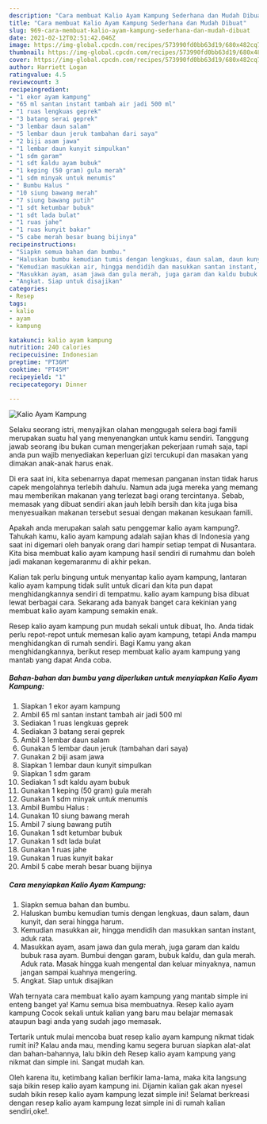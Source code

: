 ```yaml
---
description: "Cara membuat Kalio Ayam Kampung Sederhana dan Mudah Dibuat"
title: "Cara membuat Kalio Ayam Kampung Sederhana dan Mudah Dibuat"
slug: 969-cara-membuat-kalio-ayam-kampung-sederhana-dan-mudah-dibuat
date: 2021-02-12T02:51:42.046Z
image: https://img-global.cpcdn.com/recipes/573990fd0bb63d19/680x482cq70/kalio-ayam-kampung-foto-resep-utama.jpg
thumbnail: https://img-global.cpcdn.com/recipes/573990fd0bb63d19/680x482cq70/kalio-ayam-kampung-foto-resep-utama.jpg
cover: https://img-global.cpcdn.com/recipes/573990fd0bb63d19/680x482cq70/kalio-ayam-kampung-foto-resep-utama.jpg
author: Harriett Logan
ratingvalue: 4.5
reviewcount: 3
recipeingredient:
- "1 ekor ayam kampung"
- "65 ml santan instant tambah air jadi 500 ml"
- "1 ruas lengkuas geprek"
- "3 batang serai geprek"
- "3 lembar daun salam"
- "5 lembar daun jeruk tambahan dari saya"
- "2 biji asam jawa"
- "1 lembar daun kunyit simpulkan"
- "1 sdm garam"
- "1 sdt kaldu ayam bubuk"
- "1 keping (50 gram) gula merah"
- "1 sdm minyak untuk menumis"
- " Bumbu Halus "
- "10 siung bawang merah"
- "7 siung bawang putih"
- "1 sdt ketumbar bubuk"
- "1 sdt lada bulat"
- "1 ruas jahe"
- "1 ruas kunyit bakar"
- "5 cabe merah besar buang bijinya"
recipeinstructions:
- "Siapkn semua bahan dan bumbu."
- "Haluskan bumbu kemudian tumis dengan lengkuas, daun salam, daun kunyit, dan serai hingga harum."
- "Kemudian masukkan air, hingga mendidih dan masukkan santan instant, aduk rata."
- "Masukkan ayam, asam jawa dan gula merah, juga garam dan kaldu bubuk rasa ayam. Bumbui dengan garam, bubuk kaldu, dan gula merah. Aduk rata. Masak hingga kuah mengental dan keluar minyaknya, namun jangan sampai kuahnya mengering."
- "Angkat. Siap untuk disajikan"
categories:
- Resep
tags:
- kalio
- ayam
- kampung

katakunci: kalio ayam kampung 
nutrition: 240 calories
recipecuisine: Indonesian
preptime: "PT36M"
cooktime: "PT45M"
recipeyield: "1"
recipecategory: Dinner

---
```



![Kalio Ayam Kampung](https://img-global.cpcdn.com/recipes/573990fd0bb63d19/680x482cq70/kalio-ayam-kampung-foto-resep-utama.jpg)

Selaku seorang istri, menyajikan olahan menggugah selera bagi famili merupakan suatu hal yang menyenangkan untuk kamu sendiri. Tanggung jawab seorang ibu bukan cuman mengerjakan pekerjaan rumah saja, tapi anda pun wajib menyediakan keperluan gizi tercukupi dan masakan yang dimakan anak-anak harus enak.

Di era  saat ini, kita sebenarnya dapat memesan panganan instan tidak harus capek mengolahnya terlebih dahulu. Namun ada juga mereka yang memang mau memberikan makanan yang terlezat bagi orang tercintanya. Sebab, memasak yang dibuat sendiri akan jauh lebih bersih dan kita juga bisa menyesuaikan makanan tersebut sesuai dengan makanan kesukaan famili. 



Apakah anda merupakan salah satu penggemar kalio ayam kampung?. Tahukah kamu, kalio ayam kampung adalah sajian khas di Indonesia yang saat ini digemari oleh banyak orang dari hampir setiap tempat di Nusantara. Kita bisa membuat kalio ayam kampung hasil sendiri di rumahmu dan boleh jadi makanan kegemaranmu di akhir pekan.

Kalian tak perlu bingung untuk menyantap kalio ayam kampung, lantaran kalio ayam kampung tidak sulit untuk dicari dan kita pun dapat menghidangkannya sendiri di tempatmu. kalio ayam kampung bisa dibuat lewat berbagai cara. Sekarang ada banyak banget cara kekinian yang membuat kalio ayam kampung semakin enak.

Resep kalio ayam kampung pun mudah sekali untuk dibuat, lho. Anda tidak perlu repot-repot untuk memesan kalio ayam kampung, tetapi Anda mampu menghidangkan di rumah sendiri. Bagi Kamu yang akan menghidangkannya, berikut resep membuat kalio ayam kampung yang mantab yang dapat Anda coba.

<!--inarticleads1-->

##### Bahan-bahan dan bumbu yang diperlukan untuk menyiapkan Kalio Ayam Kampung:

1. Siapkan 1 ekor ayam kampung
1. Ambil 65 ml santan instant tambah air jadi 500 ml
1. Sediakan 1 ruas lengkuas geprek
1. Sediakan 3 batang serai geprek
1. Ambil 3 lembar daun salam
1. Gunakan 5 lembar daun jeruk (tambahan dari saya)
1. Gunakan 2 biji asam jawa
1. Siapkan 1 lembar daun kunyit simpulkan
1. Siapkan 1 sdm garam
1. Sediakan 1 sdt kaldu ayam bubuk
1. Gunakan 1 keping (50 gram) gula merah
1. Gunakan 1 sdm minyak untuk menumis
1. Ambil  Bumbu Halus :
1. Gunakan 10 siung bawang merah
1. Ambil 7 siung bawang putih
1. Gunakan 1 sdt ketumbar bubuk
1. Gunakan 1 sdt lada bulat
1. Gunakan 1 ruas jahe
1. Gunakan 1 ruas kunyit bakar
1. Ambil 5 cabe merah besar buang bijinya




<!--inarticleads2-->

##### Cara menyiapkan Kalio Ayam Kampung:

1. Siapkn semua bahan dan bumbu.
1. Haluskan bumbu kemudian tumis dengan lengkuas, daun salam, daun kunyit, dan serai hingga harum.
1. Kemudian masukkan air, hingga mendidih dan masukkan santan instant, aduk rata.
1. Masukkan ayam, asam jawa dan gula merah, juga garam dan kaldu bubuk rasa ayam. Bumbui dengan garam, bubuk kaldu, dan gula merah. Aduk rata. Masak hingga kuah mengental dan keluar minyaknya, namun jangan sampai kuahnya mengering.
1. Angkat. Siap untuk disajikan




Wah ternyata cara membuat kalio ayam kampung yang mantab simple ini enteng banget ya! Kamu semua bisa membuatnya. Resep kalio ayam kampung Cocok sekali untuk kalian yang baru mau belajar memasak ataupun bagi anda yang sudah jago memasak.

Tertarik untuk mulai mencoba buat resep kalio ayam kampung nikmat tidak rumit ini? Kalau anda mau, mending kamu segera buruan siapkan alat-alat dan bahan-bahannya, lalu bikin deh Resep kalio ayam kampung yang nikmat dan simple ini. Sangat mudah kan. 

Oleh karena itu, ketimbang kalian berfikir lama-lama, maka kita langsung saja bikin resep kalio ayam kampung ini. Dijamin kalian gak akan nyesel sudah bikin resep kalio ayam kampung lezat simple ini! Selamat berkreasi dengan resep kalio ayam kampung lezat simple ini di rumah kalian sendiri,oke!.

